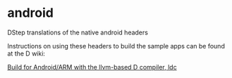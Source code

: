 android
=======

DStep translations of the native android headers

Instructions on using these headers to build the sample apps can be found at the D wiki:

[Build for Android/ARM with the llvm-based D compiler, ldc](http://wiki.dlang.org/Build_LDC_for_Android)
